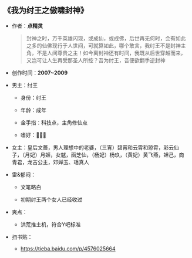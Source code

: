 ## 《我为纣王之傲啸封神》

- 作者：**点精灵**
  
    > 封神之时，万千英雄闪现，或成仙，或成佛，后世再无何时，会有如此之多的仙佛现行于人世间，可就算如此，哪个敢言，我纣王不是封神主角，不是人间尊贵之主！如今离封神还有时间，我既从后世穿越而来，又岂可让人生再受那圣人所控？吾为纣王，吾便欲翻手逆封神

- 创作时间：**2007~2009**

- 男主：纣王

  * 身份：纣王
  
  * 年龄：成年
  * 金手指：科技点，主角修仙点
  * 嗜好：👏👏👏

- 女主：皇后文蔷，男人理想中的老婆，（三宵）碧宵和云霄和琼霄，彩云仙子，（月妃）月姬，女魃，函芝仙，（杨妃）杨玖，（黄妃）黄飞燕，妲己，商青君，龙吉公主，邓婵玉、瑶真人

- 雷&郁闷：

  * 文笔略白
  
  * 初期纣王两个女人已经收过

- 爽点：
  
  * 洪荒推土机，符合Y吧标准

- 扫书贴：
  
  * <https://tieba.baidu.com/p/4576025664>